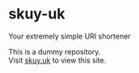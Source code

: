 # skuy-uk
Your extremely simple URI shortener

This is a dummy repository.\
Visit [skuy.uk](https://skuy.uk) to view this site.
